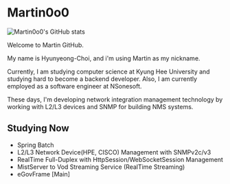 # Martin0o0

![Martin0o0's GitHub stats](https://github-readme-stats.vercel.app/api?username=Martin0o0&show_icons=true&theme=highcontrast)

Welcome to Martin GitHub.

My name is Hyunyeong-Choi, and i'm using Martin as my nickname.

Currently, I am studying computer science at Kyung Hee University and studying hard to become a backend developer.
Also, I am currently employed as a software engineer at NSonesoft. 

These days, I'm developing network integration management technology by working with L2/L3 devices and SNMP for building NMS systems.

## Studying Now
 - Spring Batch 
 - L2/L3 Network Device(HPE, CISCO) Management with SNMPv2c/v3
 - RealTime Full-Duplex with HttpSession/WebSocketSession Management
 - MistServer to Vod Streaming Service (RealTime Streaming)
 - eGovFrame [Main]
